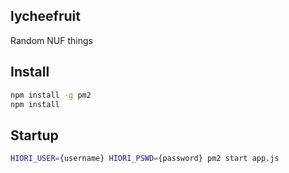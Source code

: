 ## lycheefruit

Random NUF things

## Install

```bash
npm install -g pm2
npm install
```

## Startup

```bash
HIORI_USER={username} HIORI_PSWD={password} pm2 start app.js
```
